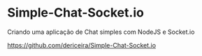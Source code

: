 # Simple-Chat-Socket.io
 Criando uma aplicação de Chat simples com NodeJS e Socket.io

https://github.com/dericeira/Simple-Chat-Socket.io